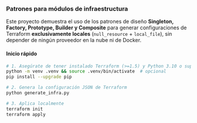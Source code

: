 ### Patrones para módulos de infraestructura

Este proyecto demuestra el uso de los patrones de diseño **Singleton, Factory, Prototype, Builder y Composite** para generar configuraciones de Terraform **exclusivamente locales** (`null_resource` + `local_file`), sin depender de ningún proveedor en la nube ni de Docker.

#### Inicio rápido

```bash
# 1. Asegúrate de tener instalado Terraform (>=1.5) y Python 3.10 o superior.
python -m venv .venv && source .venv/bin/activate  # opcional
pip install --upgrade pip

# 2. Genera la configuración JSON de Terraform
python generate_infra.py

# 3. Aplica localmente
terraform init
terraform apply
````

